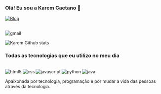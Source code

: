### Olá! Eu sou a Karem Caetano 👋
[![Blog](https://img.shields.io/website?label=Yasaitechnology.000webhostapp.com&style=for-the-badge&url=https://yasaitechnology.000webhostapp.com/)](https://yasaitechnology.000webhostapp.com)
<div style="display: inline_block"><br/><img olign:"center" alt="gmail" src="https://img.shields.io/badge/Gmail-D14836?style=for-the-badge&logo=gmail&logoColor=white"/)](https://mail.google.com/mail/u/0/?tab=mm)</div>

![Karem Github stats](https://github-readme-stats.vercel.app/api?username=karemcaetano24&show_icon:=true&theme=blue-green)


### Todas as tecnologias que eu utilizo no meu dia 
<div style="display: inline_block"><br/>
<img olign:"center" alt="html5" src="https://img.shields.io/badge/HTML5-E34F26?style=for-the-badge&logo=html5&logoColor=white"/>
<img olign:"center" alt="css" src="https://img.shields.io/badge/CSS3-1572B6?style=for-the-badge&logo=css3&logoColor=white"/>
<img olign:"center" alt="javascript" src="https://img.shields.io/badge/JavaScript-323330?style=for-the-badge&logo=javascript&logoColor=F7DF1E"/>
<img olign:"center" alt="python" src="https://img.shields.io/badge/Python-14354C?style=for-the-badge&logo=python&logoColor=white"/>
<img olign:"center" alt="java" src="https://img.shields.io/badge/Java-ED8B00?style=for-the-badge&logo=java&logoColor=white"/> 
 </div>
 
 Apaixonada por tecnologia, programação e por mudar a vida das pessoas através da tecnologia.

